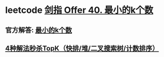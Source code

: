 # leetcode [剑指 Offer 40. 最小的k个数](https://leetcode-cn.com/problems/zui-xiao-de-kge-shu-lcof/)



## 官方解答: [最小的k个数](https://leetcode-cn.com/problems/zui-xiao-de-kge-shu-lcof/solution/zui-xiao-de-kge-shu-by-leetcode-solution/)



## [4种解法秒杀TopK（快排/堆/二叉搜索树/计数排序）](https://leetcode-cn.com/problems/zui-xiao-de-kge-shu-lcof/solution/3chong-jie-fa-miao-sha-topkkuai-pai-dui-er-cha-sou/)